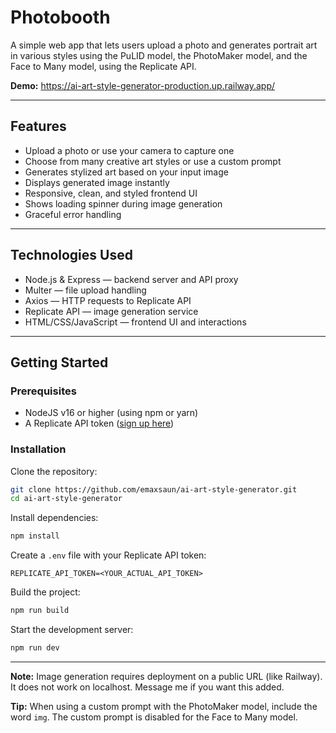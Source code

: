# Photobooth

A simple web app that lets users upload a photo and generates portrait art in various styles using the PuLID model, the PhotoMaker model, and the Face to Many model, using the Replicate API.

**Demo:** https://ai-art-style-generator-production.up.railway.app/

---

## Features

- Upload a photo or use your camera to capture one
- Choose from many creative art styles or use a custom prompt
- Generates stylized art based on your input image
- Displays generated image instantly
- Responsive, clean, and styled frontend UI
- Shows loading spinner during image generation
- Graceful error handling

---

## Technologies Used

- Node.js & Express — backend server and API proxy
- Multer — file upload handling
- Axios — HTTP requests to Replicate API
- Replicate API — image generation service
- HTML/CSS/JavaScript — frontend UI and interactions

---

## Getting Started

### Prerequisites

- NodeJS v16 or higher (using npm or yarn)
- A Replicate API token ([sign up here](https://replicate.com/signin))

### Installation

Clone the repository:

```bash
git clone https://github.com/emaxsaun/ai-art-style-generator.git
cd ai-art-style-generator
```

Install dependencies:

```bash
npm install
```

Create a `.env` file with your Replicate API token:

```env
REPLICATE_API_TOKEN=<YOUR_ACTUAL_API_TOKEN>
```

Build the project:

```bash
npm run build
```

Start the development server:

```bash
npm run dev
```

---

**Note:** Image generation requires deployment on a public URL (like Railway). It does not work on localhost. Message me if you want this added.

**Tip:** When using a custom prompt with the PhotoMaker model, include the word `img`. The custom prompt is disabled for the Face to Many model.